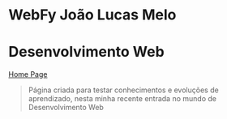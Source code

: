 # WebFy João Lucas Melo

# Desenvolvimento Web

<a href="https://joaolucastecnology.github.io/webfy/home-page/home.html">Home Page</a>

> Página criada para testar conhecimentos e evoluções de aprendizado, nesta minha recente entrada no mundo de Desenvolvimento Web

